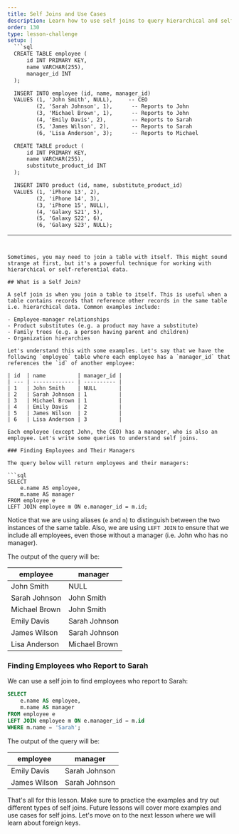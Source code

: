 ```yaml
---
title: Self Joins and Use Cases
description: Learn how to use self joins to query hierarchical and self-referential data
order: 130
type: lesson-challenge
setup: |
  ```sql
  CREATE TABLE employee (
      id INT PRIMARY KEY,
      name VARCHAR(255),
      manager_id INT
  );

  INSERT INTO employee (id, name, manager_id)
  VALUES (1, 'John Smith', NULL),     -- CEO
         (2, 'Sarah Johnson', 1),      -- Reports to John
         (3, 'Michael Brown', 1),      -- Reports to John
         (4, 'Emily Davis', 2),        -- Reports to Sarah
         (5, 'James Wilson', 2),       -- Reports to Sarah
         (6, 'Lisa Anderson', 3);      -- Reports to Michael

  CREATE TABLE product (
      id INT PRIMARY KEY,
      name VARCHAR(255),
      substitute_product_id INT
  );

  INSERT INTO product (id, name, substitute_product_id)
  VALUES (1, 'iPhone 13', 2),
         (2, 'iPhone 14', 3),
         (3, 'iPhone 15', NULL),
         (4, 'Galaxy S21', 5),
         (5, 'Galaxy S22', 6),
         (6, 'Galaxy S23', NULL);
  ```
---
```


Sometimes, you may need to join a table with itself. This might sound strange at first, but it's a powerful technique for working with hierarchical or self-referential data.

## What is a Self Join?

A self join is when you join a table to itself. This is useful when a table contains records that reference other records in the same table i.e. hierarchical data. Common examples include:

- Employee-manager relationships
- Product substitutes (e.g. a product may have a substitute)
- Family trees (e.g. a person having parent and children)
- Organization hierarchies

Let's understand this with some examples. Let's say that we have the following `employee` table where each employee has a `manager_id` that references the `id` of another employee:

| id  | name          | manager_id |
| --- | ------------- | ---------- |
| 1   | John Smith    | NULL       |
| 2   | Sarah Johnson | 1          |
| 3   | Michael Brown | 1          |
| 4   | Emily Davis   | 2          |
| 5   | James Wilson  | 2          |
| 6   | Lisa Anderson | 3          |

Each employee (except John, the CEO) has a manager, who is also an employee. Let's write some queries to understand self joins.

### Finding Employees and Their Managers

The query below will return employees and their managers:

```sql
SELECT
    e.name AS employee,
    m.name AS manager
FROM employee e
LEFT JOIN employee m ON e.manager_id = m.id;
```

Notice that we are using aliases (`e` and `m`) to distinguish between the two instances of the same table. Also, we are using `LEFT JOIN` to ensure that we include all employees, even those without a manager (i.e. John who has no manager).

The output of the query will be:

| employee      | manager       |
| ------------- | ------------- |
| John Smith    | NULL          |
| Sarah Johnson | John Smith    |
| Michael Brown | John Smith    |
| Emily Davis   | Sarah Johnson |
| James Wilson  | Sarah Johnson |
| Lisa Anderson | Michael Brown |

### Finding Employees who Report to Sarah

We can use a self join to find employees who report to Sarah:

```sql
SELECT
    e.name AS employee,
    m.name AS manager
FROM employee e
LEFT JOIN employee m ON e.manager_id = m.id
WHERE m.name = 'Sarah';
```

The output of the query will be:

| employee     | manager       |
| ------------ | ------------- |
| Emily Davis  | Sarah Johnson |
| James Wilson | Sarah Johnson |

That's all for this lesson. Make sure to practice the examples and try out different types of self joins. Future lessons will cover more examples and use cases for self joins. Let's move on to the next lesson where we will learn about foreign keys.
